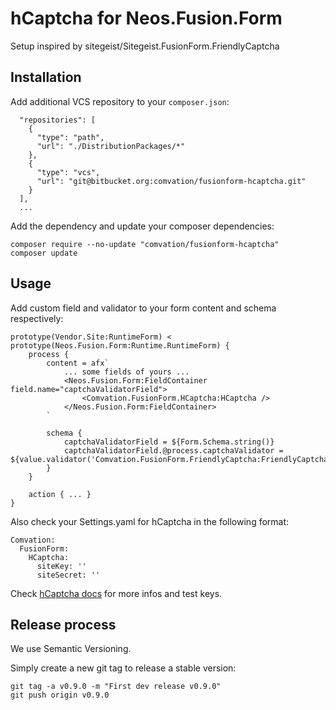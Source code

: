 # hCaptcha for Neos.Fusion.Form

Setup inspired by sitegeist/Sitegeist.FusionForm.FriendlyCaptcha

## Installation

Add additional VCS repository to your `composer.json`:

```
  "repositories": [
    {
      "type": "path",
      "url": "./DistributionPackages/*"
    },
    {
      "type": "vcs",
      "url": "git@bitbucket.org:comvation/fusionform-hcaptcha.git"
    }
  ],
  ...
```

Add the dependency and update your composer dependencies:

    composer require --no-update "comvation/fusionform-hcaptcha"
    composer update

## Usage

Add custom field and validator to your form content and schema respectively:

```
prototype(Vendor.Site:RuntimeForm) < prototype(Neos.Fusion.Form:Runtime.RuntimeForm) {
    process {
        content = afx`
            ... some fields of yours ...
            <Neos.Fusion.Form:FieldContainer field.name="captchaValidatorField">
                <Comvation.FusionForm.HCaptcha:HCaptcha />
            </Neos.Fusion.Form:FieldContainer>
        `

        schema {
            captchaValidatorField = ${Form.Schema.string()}
            captchaValidatorField.@process.captchaValidator = ${value.validator('Comvation.FusionForm.FriendlyCaptcha:FriendlyCaptcha')}
        }
    }

    action { ... }
}
```

Also check your Settings.yaml for hCaptcha in the following format:

```
Comvation:
  FusionForm:
    HCaptcha:
      siteKey: ''
      siteSecret: '' 
```

Check [hCaptcha docs](https://docs.hcaptcha.com/#integration-testing-test-keys) for more infos and test keys. 

## Release process

We use Semantic Versioning.

Simply create a new git tag to release a stable version:

    git tag -a v0.9.0 -m "First dev release v0.9.0"
    git push origin v0.9.0

